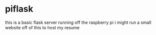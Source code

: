 # piflask

this is a basic flask server running off the raspberry pi
i might run a small website off of this to host my resume